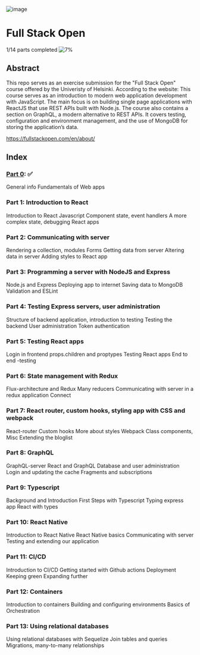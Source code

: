 ![image](https://user-images.githubusercontent.com/70455379/151462052-c18350cf-a907-403e-908a-c29e0107abc4.png)

# Full Stack Open

1/14 parts completed ![7%](https://progress-bar.dev/7/title=progress)

## Abstract
This repo serves as an exercise submission for the "Full Stack Open" course offered by the Univeristy of Helsinki. 
According to the website:
This course serves as an introduction to modern web application development with JavaScript. The main focus is on building single page applications with ReactJS that use REST APIs built with Node.js. The course also contains a section on GraphQL, a modern alternative to REST APIs. It covers testing, configuration and environment management, and the use of MongoDB for storing the application’s data.

https://fullstackopen.com/en/about/

## Index

### [Part 0](https://github.com/jesslourenco/fullstackopen/tree/main/part0): :white_check_mark:
  General info
  Fundamentals of Web apps
  
### Part 1: Introduction to React
  Introduction to React
  Javascript
  Component state, event handlers
  A more complex state, debugging React apps
  
### Part 2: Communicating with server
  Rendering a collection, modules
  Forms
  Getting data from server
  Altering data in server
  Adding styles to React app
  
### Part 3: Programming a server with NodeJS and Express
  Node.js and Express
  Deploying app to internet
  Saving data to MongoDB
  Validation and ESLint
  
### Part 4: Testing Express servers, user administration
  Structure of backend application, introduction to testing
  Testing the backend
  User administration
  Token authentication
  
### Part 5: Testing React apps
  Login in frontend
  props.children and proptypes
  Testing React apps
  End to end -testing
  
### Part 6: State management with Redux
  Flux-architecture and Redux
  Many reducers
  Communicating with server in a redux application
  Connect

### Part 7: React router, custom hooks, styling app with CSS and webpack
  React-router
  Custom hooks
  More about styles
  Webpack
  Class components, Misc
  Extending the bloglist

### Part 8: GraphQL
  GraphQL-server
  React and GraphQL
  Database and user administration
  Login and updating the cache
  Fragments and subscriptions

### Part 9: Typescript
  Background and Introduction
  First Steps with Typescript
  Typing express app
  React with types

### Part 10: React Native
  Introduction to React Native
  React Native basics
  Communicating with server
  Testing and extending our application
  
### Part 11: CI/CD
  Introduction to CI/CD
  Getting started with Github actions
  Deployment
  Keeping green
  Expanding further

### Part 12: Containers
Introduction to containers
Building and configuring environments
Basics of Orchestration

### Part 13: Using relational databases
Using relational databases with Sequelize
Join tables and queries
Migrations, many-to-many relationships


